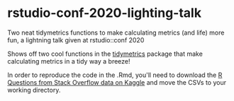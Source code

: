 # rstudio-conf-2020-lighting-talk

Two neat tidymetrics functions to make calculating metrics (and life) more fun, a lightning talk given at rstudio::conf 2020

Shows off two cool functions in the [tidymetrics](https://github.com/ramnathv/tidymetrics) package that make calculating metrics in a tidy way a breeze!

In order to reproduce the code in the .Rmd, you'll need to download the [R Questions from Stack Overflow data on Kaggle](https://www.kaggle.com/stackoverflow/rquestions) and move the CSVs to your working directory. 
